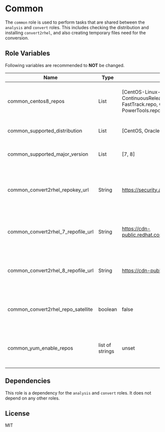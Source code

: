 Common
======

The `common` role is used to perform tasks that are shared between the `analysis` and `convert` roles. This includes checking the distribution and installing `convert2rhel`, and also creating temporary files need for the conversion.

Role Variables
--------------

Following variables are recommended to **NOT** be changed.

| Name                  | Type | Default value           | Description                                     |
|-----------------------|------|-------------------------|-------------------------------------------------|
| common_centos8_repos  | List | [CentOS-Linux-AppStream.repo, CentOS-Linux-BaseOS.repo, CentOS-Linux-ContinuousRelease.repo, CentOS-Linux-Devel.repo, CentOS-Linux-Extras.repo, CentOS-Linux-FastTrack.repo, CentOS-Linux-HighAvailability.repo, CentOS-Linux-Plus.repo, CentOS-Linux-PowerTools.repo] | List of CentOS 8 repositories to enable on the target node |
| common_supported_distribution | List | [CentOS, OracleLinux, AlmaLinux, Rocky] | List of supported distributions |
| common_supported_major_version | List | [7, 8] | List of supported major versions |
| common_convert2rhel_repokey_url | String | https://security.access.redhat.com/data/fd431d51.txt | Can be used to override where to get the GPG Key for the convert2rhel repository. |
| common_convert2rhel_7_repofile_url | String | https://cdn-public.redhat.com/content/public/addon/dist/convert2rhel/server/7/7Server/x86_64/files/repofile.repo | Can be used to override where to get the RHEL 7 convert2rhel repo file. |
| common_convert2rhel_8_repofile_url | String | https://cdn-public.redhat.com/content/public/addon/dist/convert2rhel8/8/x86_64/files/repofile.repo | Can be used to override where to get the RHEL 8 convert2rhel repo file. |
| common_convert2rhel_repo_satellite | boolean | false | Set to true if the convert2rhel repo is served from Satellite. |
| common_yum_enable_repos | list of strings | unset | Optionally pass a list of repositories to enable to yum install convert2rhel. |

Dependencies
------------

This role is a dependency for the `analysis` and `convert` roles. It does not depend on any other roles.

License
-------

MIT
